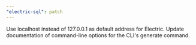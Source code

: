 ```yaml
---
"electric-sql": patch
---
```


Use localhost instead of 127.0.0.1 as default address for Electric.
Update documentation of command-line options for the CLI's generate command.
